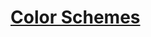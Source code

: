 # [Color Schemes](https://docs.microsoft.com/en-us/windows/terminal/customize-settings/color-schemes)

